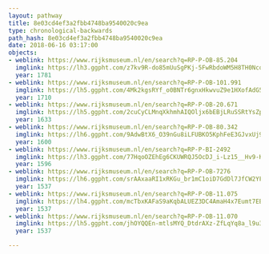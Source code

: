 ```yaml
---
layout: pathway
title: 8e03cd4ef3a2fbb4748ba9540020c9ea
type: chronological-backwards
path_hash: 8e03cd4ef3a2fbb4748ba9540020c9ea
date: 2018-06-16 03:17:00
objects:
- weblink: https://www.rijksmuseum.nl/en/search?q=RP-P-OB-85.204
  imglink: https://lh3.ggpht.com/z7kv9R-do85mUuSgPKj-5FwRbdoWM5H8TH0NcqYElbeidPt5oK67Fbf9Oq4z22xjxGXo_4E5s4GoIe_7Qj_kI0Jyips=s200
  year: 1781
- weblink: https://www.rijksmuseum.nl/en/search?q=RP-P-OB-101.991
  imglink: https://lh5.ggpht.com/4Mk2kgsRYf_o0BNTr6gnxHkwvuZ9e1HXofAdG5FbUGy0r5CnWO2FAW9Rmu3bc2eM2JldTUP-vc8tjPHCY56FSXNgbclV=s200
  year: 1710
- weblink: https://www.rijksmuseum.nl/en/search?q=RP-P-OB-20.671
  imglink: https://lh5.ggpht.com/2cuCyCLMnqXkhmhAIQOljx6bEBjLRuSSRtYsZpVNflQ6FmKYFhy4r2TwMUKw_cM0ZaZUDxUW7FWbWatvNqEdLZvCIEkx=s200
  year: 1633
- weblink: https://www.rijksmuseum.nl/en/search?q=RP-P-OB-80.342
  imglink: https://lh6.ggpht.com/9AdwBtX6_O39nGu8iLFUBKO5KphFeE3GJvxUj9MYnG2jxYek6ywc9uGcPxvMfFngRyDiO_1DEWhT9MEQ9StK8TYjbiA=s200
  year: 1600
- weblink: https://www.rijksmuseum.nl/en/search?q=RP-P-BI-2492
  imglink: https://lh3.ggpht.com/77HqoOZEhEg6CKUWRQJ5OcDJ_i-Lz15__Hv9-KsuFoKj_evAKeNTgv705Goe3agQ76AzlNCe_wKHXYYgCN2ekI_IPYo=s200
  year: 1596
- weblink: https://www.rijksmuseum.nl/en/search?q=RP-P-OB-7276
  imglink: https://lh6.ggpht.com/srAAxaaRI1xRKGu_br1mC1oiD7GdDl7JfCW2YFc10CQuEEfx6m99rhsyD6gOCHSLtjoPES22Pkjv6ZTDS-uKjUUhtA=s200
  year: 1537
- weblink: https://www.rijksmuseum.nl/en/search?q=RP-P-OB-11.075
  imglink: https://lh4.ggpht.com/mcTbxKAFaS9aKqbALUEZ3DC4AmaH4x7Eumt7EBYryILzoS-6xwQPUCwmWooYIwENTAATVbOUIoAt1PHLkZRfSFHByFM=s200
  year: 1537
- weblink: https://www.rijksmuseum.nl/en/search?q=RP-P-OB-11.070
  imglink: https://lh5.ggpht.com/jhOYQQEn-mtlsMYQ_DtdrAXz-ZfLqYq8a_l9u3lZBDT9mz1dvOMcQzOcW4rBx6TikAtRmLGAZsRYnJL-fK6CJURaJ6m1=s200
  year: 1537

---
```

